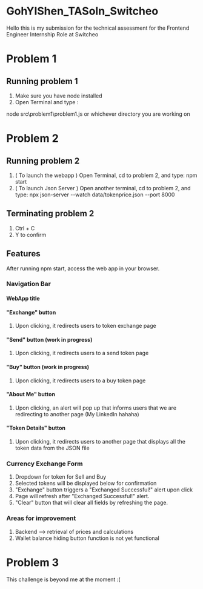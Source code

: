 # GohYIShen_TASoln_Switcheo

Hello this is my submission for the technical assessment for the Frontend Engineer Internship Role at Switcheo

# Problem 1 
## Running problem 1

1) Make sure you have node installed
2) Open Terminal and type :

node src\problem1\problem1.js or whichever directory you are working on 

# Problem 2
## Running problem 2

1) ( To launch the webapp ) Open Terminal, cd to problem 2, and type: npm start
2) ( To launch Json Server ) Open another terminal, cd to problem 2, and type: npx json-server --watch data/tokenprice.json --port 8000

## Terminating problem 2

1) Ctrl + C
2) Y to confirm 

## Features

After running npm start, access the web app in your browser.

### Navigation Bar

#### WebApp title

#### "Exchange" button 
1. Upon clicking, it redirects users to token exchange page

#### "Send" button (work in progress)
1. Upon clicking, it redirects users to a send token page 

#### "Buy" button (work in progress)
1. Upon clicking, it redirects users to a buy token page 

#### "About Me" button
1. Upon clicking, an alert will pop up that informs users that we are redirecting to another page (My LinkedIn hahaha)

#### "Token Details" button
1. Upon clicking, it redirects users to another page that displays all the token data from the JSON file 

### Currency Exchange Form

1. Dropdown for token for Sell and Buy
2. Selected tokens will be displayed below for confirmation
3. "Exchange" button triggers a "Exchanged Successful!" alert upon click
4. Page will refresh after "Exchanged Successful!" alert. 
5. "Clear" button that will clear all fields by refreshing the page.

### Areas for improvement

1. Backend --> retrieval of prices and calculations
2. Wallet balance hiding button function is not yet functional

# Problem 3
This challenge is beyond me at the moment :( 

